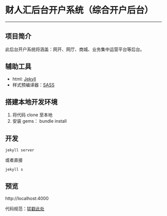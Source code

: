 # 财人汇后台开户系统（综合开户后台）


***

## 项目简介

此后台开户系统将涵盖：网开、网厅、商城、业务集中运营平台等后台。

## 辅助工具

* html: [Jekyll](http://jekyllrb.com/)
* 样式预编译器：[SASS](http://sass-lang.com/)

## 搭建本地开发环境

1. 将代码 clone 至本地
1. 安装 gems： bundle install

## 开发

```
jekyll server
```

或者直接

```
jekyll s
```

## 预览

http://localhost:4000

代码规范：[猛戳此处](http://www.jianshu.com/p/8e678154b97d)
